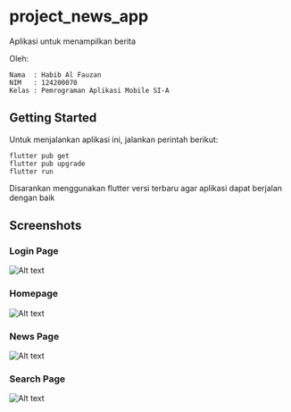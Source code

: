# project_news_app

Aplikasi untuk menampilkan berita

Oleh:

```
Nama  : Habib Al Fauzan
NIM   : 124200070
Kelas : Pemrograman Aplikasi Mobile SI-A
```

## Getting Started
Untuk menjalankan aplikasi ini, jalankan perintah berikut:
```
flutter pub get
flutter pub upgrade
flutter run
```

Disarankan menggunakan flutter versi terbaru agar aplikasi dapat berjalan dengan baik

## Screenshots
### Login Page
![Alt text](./screenshots/Picture1.png)
### Homepage
![Alt text](./screenshots/Picture2.png)
### News Page
![Alt text](./screenshots/Picture3.png)
### Search Page
![Alt text](./screenshots/Picture4.png)
